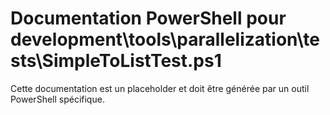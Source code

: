 # Documentation PowerShell pour development\tools\parallelization\tests\SimpleToListTest.ps1

Cette documentation est un placeholder et doit être générée par un outil PowerShell spécifique.
